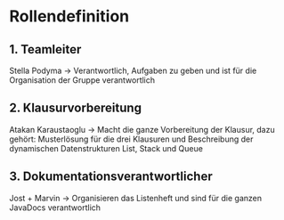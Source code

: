 # Rollendefinition

## 1. Teamleiter
Stella Podyma
→ Verantwortlich, Aufgaben zu geben und ist für die Organisation der Gruppe verantwortlich

## 2. Klausurvorbereitung
Atakan Karaustaoglu
→ Macht die ganze Vorbereitung der Klausur, dazu gehört: Musterlösung für die drei Klausuren und Beschreibung der dynamischen Datenstrukturen List, Stack und Queue

## 3. Dokumentationsverantwortlicher
Jost + Marvin
→ Organisieren das Listenheft und sind für die ganzen JavaDocs verantwortlich
